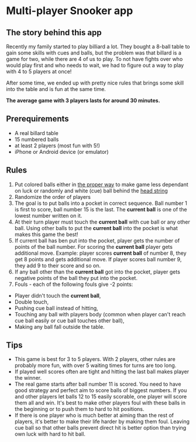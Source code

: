 # Multi-player Snooker app

## The story behind this app

Recently my family started to play billiard a lot. They bought a 8-ball table to gain some skills with cues and balls, but the problem was that billard is a game for two, while there are 4 of us to play. To not have fights over who would play first and who needs to wait, we had to figure out a way to play with 4 to 5 players at once!

After some time, we ended up with pretty nice rules that brings some skill into the table and is fun at the same time.

**The average game with 3 players lasts for around 30 minutes.**

## Prerequirements
- A real billard table
- 15 numbered balls
- at least 2 players (most fun with 5!)
- iPhone or Android device (or emulator)

## Rules

1. Put colored balls either in [the proper way](http://billiards.colostate.edu/bd_articles/2017/may17.pdf) to make game less dependant on luck or randomly and white (cue) ball behind the [head string](https://en.wikipedia.org/wiki/Glossary_of_cue_sports_terms#head_string)
2. Randomize the order of players
3. The goal is to put balls into a pocket in correct sequence. Ball number 1 is first to score, ball number 15 is the last. The **current ball** is one of the lowest number written on it.
4. At their turn player must touch the **current ball** with cue ball or any other ball. Using other balls to put the **current ball** into the pocket is what makes this game the best!
5. If current ball has ben put into the pocket, player gets the number of points of the ball number. For scoring the **current ball** player gets additional move. Example: player scores **current ball** of number 8, they get 8 points and gets additional move. If player scores ball number 9, they add 9 to their score and so on.
6. If any ball other than the **current ball** got into the pocket, player gets negative points of the ball they put into the pocket.
7. Fouls - each of the following fouls give -2 points:
- Player didn't touch the **current ball**,
- Double touch,
- Pushing cue ball instead of hitting,
- Touching any ball with players body (common when player can't reach cue ball easily or cue ball touches other ball),
- Making any ball fall outside the table.

## Tips

- This game is best for 3 to 5 players. With 2 players, other rules are probably more fun, with over 5 waiting times for turns are too long.
- If played well scores often are tight and hitting the last ball makes player the winner.
- The real game starts after ball number 11 is scored. You need to have good strategy and perfect aim to score balls of biggest numbers. If you and other players let balls 12 to 15 easily scorable, one player will score them all and win. It's best to make other players foul with these balls in the beginning or to push them to hard to hit positions.
- If there is one player who is much better at aiming than the rest of players, it's better to make their life harder by making them foul. Leaving cue ball so that other balls prevent direct hit is better option than trying own luck with hard to hit ball.
